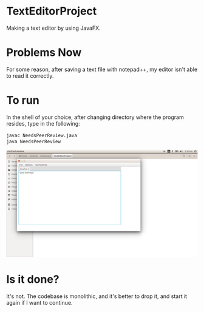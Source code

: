 # TextEditorProject
Making a text editor by using JavaFX.

# Problems Now
For some reason, after saving a text file with notepad++, my editor isn't able to read it correctly.

# To run
In the shell of your choice, after changing directory where the program resides, type in the following:
```
javac NeedsPeerReview.java
java NeedsPeerReview
```
<img src="./Screenshot from 2018-08-03 09-30-40.png"/>

# Is it done?
It's not. The codebase is monolithic, and it's better to drop it, and start it again if I want to continue.

